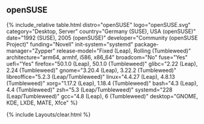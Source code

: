 ## openSUSE
{% include_relative table.html distro="openSUSE" logo="openSUSE.svg" category="Desktop, Server" country="Germany (SUSE), USA (openSUSE)" date="1992 (SUSE), 2005 (openSUSE)" developer="Community (openSUSE Project)" funding="Novell" init-system="systemd" package-manager="Zypper" release-model="Fixed (Leap), Rolling (Tumbleweed)" architecture="arm64, armhf, i586, x86_64" broadcom="No" fuse="Yes" uefi="Yes" firefox="50.1.0 (Leap), 50.1.0 (Tumbleweed)" glibc="2.22 (Leap), 2.24 (Tumbleweed)" gnome="3.20.4 (Leap), 3.22.2 (Tumbleweed)" libreoffice="5.2.3 (Leap/Tumbleweed)" linux="4.4.27 (Leap), 4.8.13 (Tumbleweed)" xorg="1.17.2 (Leap), 1.18.4 (Tumbleweed)" bash="4.3 (Leap), 4.4 (Tumbleweed)" zsh="5.3 (Leap/Tumbleweed)" systemd="228 (Leap/Tumbleweed)" gcc="4.8 (Leap), 6 (Tumbleweed)" desktop="GNOME, KDE, LXDE, MATE, Xfce" %}

{% include Layouts/clear.html %}
